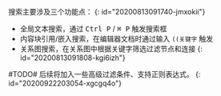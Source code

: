 搜索主要涉及三个功能点：
{: id="20200813091740-jmxokii"}

* 全局文本搜索，通过 <kbd>Ctrl P</kbd> / <kbd>⌘ P</kbd> 触发搜索框
* 内容块引用/嵌入搜索，在编辑器文档时通过输入 `((关键字` 触发
* 关系图搜索，在关系图中根据关键字筛选过滤节点和连接
{: id="20200813091808-kgi6izh"}

#TODO# 后续将加入一些高级过滤条件、支持正则表达式。
{: id="20200922203054-xgcgq4o"}
